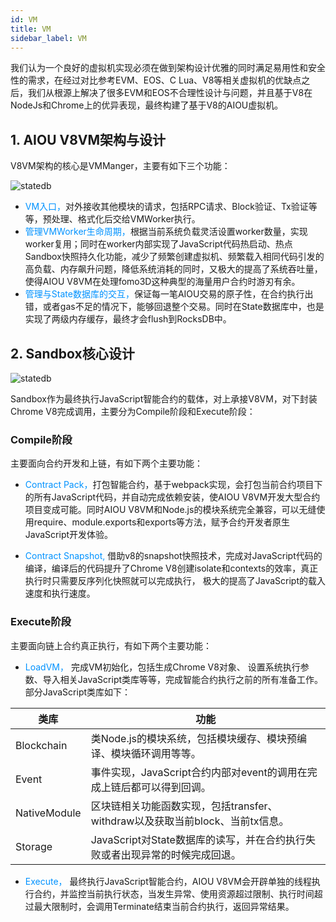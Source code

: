 ```yaml
---
id: VM
title: VM
sidebar_label: VM
---
```


我们认为一个良好的虚拟机实现必须在做到架构设计优雅的同时满足易用性和安全性的需求，在经过对比参考EVM、EOS、C Lua、V8等相关虚拟机的优缺点之后，我们从根源上解决了很多EVM和EOS不合理性设计与问题，并且基于V8在NodeJs和Chrome上的优异表现，最终构建了基于V8的AIOU虚拟机。

## 1. AIOU V8VM架构与设计

V8VM架构的核心是VMManger，主要有如下三个功能：

![statedb](assets/2-intro-of-aiou/VM/V8VM.png)
* <font color="#0092ff">VM入口，</font>对外接收其他模块的请求，包括RPC请求、Block验证、Tx验证等等，预处理、格式化后交给VMWorker执行。
* <font color="#0092ff">管理VMWorker生命周期，</font>根据当前系统负载灵活设置worker数量，实现worker复用；同时在worker内部实现了JavaScript代码热启动、热点Sandbox快照持久化功能，减少了频繁创建虚拟机、频繁载入相同代码引发的高负载、内存飙升问题，降低系统消耗的同时，又极大的提高了系统吞吐量，使得AIOU V8VM在处理fomo3D这种典型的海量用户合约时游刃有余。
* <font color="#0092ff">管理与State数据库的交互，</font>保证每一笔AIOU交易的原子性，在合约执行出错，或者gas不足的情况下，能够回退整个交易。同时在State数据库中，也是实现了两级内存缓存，最终才会flush到RocksDB中。

## 2. Sandbox核心设计

![statedb](assets/2-intro-of-aiou/VM/sandbox.png)

Sandbox作为最终执行JavaScript智能合约的载体，对上承接V8VM，对下封装Chrome V8完成调用，主要分为Compile阶段和Execute阶段：

### Compile阶段

主要面向合约开发和上链，有如下两个主要功能：

* <font color="#0092ff">Contract Pack，</font>打包智能合约，基于webpack实现，会打包当前合约项目下的所有JavaScript代码，并自动完成依赖安装，使AIOU V8VM开发大型合约项目变成可能。同时AIOU V8VM和Node.js的模块系统完全兼容，可以无缝使用require、module.exports和exports等方法，赋予合约开发者原生JavaScript开发体验。

* <font color="#0092ff">Contract Snapshot, </font>借助v8的snapshot快照技术，完成对JavaScript代码的编译，编译后的代码提升了Chrome V8创建isolate和contexts的效率，真正执行时只需要反序列化快照就可以完成执行， 极大的提高了JavaScript的载入速度和执行速度。

### Execute阶段

主要面向链上合约真正执行，有如下两个主要功能：

* <font color="#0092ff">LoadVM，</font>
完成VM初始化，包括生成Chrome V8对象、 设置系统执行参数、导入相关JavaScript类库等等，完成智能合约执行之前的所有准备工作。部分JavaScript类库如下：

| 类库          | 功能   |
| --------     | -----  |
| Blockchain   | 类Node.js的模块系统，包括模块缓存、模块预编译、模块循环调用等等。 |
| Event        | 事件实现，JavaScript合约内部对event的调用在完成上链后都可以得到回调。 |
| NativeModule | 区块链相关功能函数实现，包括transfer、withdraw以及获取当前block、当前tx信息。    |
| Storage      | JavaScript对State数据库的读写，并在合约执行失败或者出现异常的时候完成回退。    |

* <font color="#0092ff">Execute，</font>
最终执行JavaScript智能合约，AIOU V8VM会开辟单独的线程执行合约，并监控当前执行状态，当发生异常、使用资源超过限制、执行时间超过最大限制时，会调用Terminate结束当前合约执行，返回异常结果。
